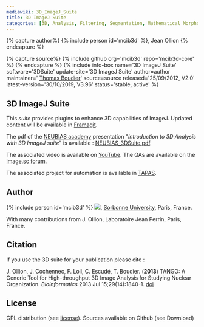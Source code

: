 ```yaml
---
mediawiki: 3D_ImageJ_Suite
title: 3D ImageJ Suite
categories: [3D, Analysis, Filtering, Segmentation, Mathematical Morphology]
---
```



{% capture author%}
{% include person id='mcib3d' %}, Jean Ollion
{% endcapture %}

{% capture source%}
{% include github org='mcib3d' repo='mcib3d-core' %}
{% endcapture %}
{% include info-box name='3D ImageJ Suite' software='3DSuite' update-site='3D ImageJ Suite' author=author maintainer=' [Thomas Boudier](https://github.com/mcib3d)' source=source released='25/09/2012, V2.0' latest-version='30/10/2019, V3.96' status='stable, active' %}

## 3D ImageJ Suite

This *suite* provides plugins to enhance 3D capabilities of ImageJ. Updated content will be available in [Framagit](https://mcib3d.frama.io/3d-suite-imagej/). 

The pdf of the [NEUBIAS academy](http://eubias.org/NEUBIAS/training-schools/neubias-academy-home/) presentation "*Introduction to 3D Analysis with 3D ImageJ suite*" is available : [NEUBIAS\_3DSuite.pdf](/media/plugins/3d-imagej-suite/neubias-3dsuite.pdf).

The associated video is available on [YouTube](https://www.youtube.com/watch?v=OPC2kP-5By4). The QAs are available on the [image.sc forum](https://forum.image.sc/t/neubias-academy-home-webinar-introduction-to-3d-analysis-with-3d-imagej-suite-questions-answers/39027).

The associated project for automation is available in [TAPAS](/plugins/tapas).

## Author

{% include person id='mcib3d' %} ![](/media/emailboudier.png), [Sorbonne University](https://www.sorbonne-universite.fr/en), Paris, France.

With many contributions from J. Ollion, Laboratoire Jean Perrin, Paris, France.



## Citation

If you use the 3D suite for your publication please cite :

J. Ollion, J. Cochennec, F. Loll, C. Escudé, T. Boudier. (**2013**) TANGO: A Generic Tool for High-throughput 3D Image Analysis for Studying Nuclear Organization. *Bioinformatics* 2013 Jul 15;29(14):1840-1. [doi](http://dx.doi.org/10.1093/bioinformatics/btt276)

## License

GPL distribution (see [license](https://cecill.info/index.en.html)). Sources available on Github (see Download)
